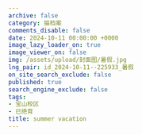 ```yaml
---
archive: false
category: 猫档案
comments_disable: false
date: 2024-10-11 00:00:00 +0000
image_lazy_loader_on: true
image_viewer_on: false
img: /assets/upload/封面图/暑假.jpg
lng_pair: id_2024-10-11--225933_暑假
on_site_search_exclude: false
published: true
search_engine_exclude: false
tags:
- 宝山校区
- 已绝育
title: summer vacation
---
```

